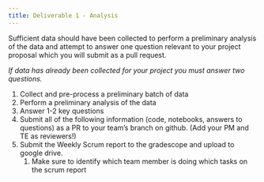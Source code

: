 ```yaml
---
title: Deliverable 1 - Analysis
---
```


Sufficient data should have been collected to perform a preliminary analysis of the data and attempt to answer one question relevant to your project proposal which you will submit as a pull request. 

*If data has already been collected for your project you must answer two questions.*

1. Collect and pre-process a preliminary batch of data
2. Perform a preliminary analysis of the data
3. Answer 1-2 key questions
4. Submit all of the following information (code, notebooks, answers to questions) as a PR to your team’s branch on github. (Add your PM and TE as reviewers!)
5. Submit the Weekly Scrum report to the gradescope and upload to google drive. 
   1. Make sure to identify which team member is doing which tasks on the scrum report
